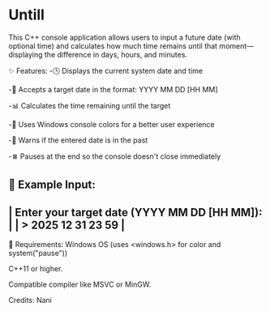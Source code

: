 # Untill
This C++ console application allows users to input a future date (with optional time) and calculates how much time remains until that moment—displaying the difference in days, hours, and minutes.

✨ Features:
-🕒 Displays the current system date and time

-📅 Accepts a target date in the format: YYYY MM DD [HH MM]

-📊 Calculates the time remaining until the target

-🎨 Uses Windows console colors for a better user experience

-🛑 Warns if the entered date is in the past

-⏸️ Pauses at the end so the console doesn't close immediately

🧠 Example Input:
 ----------------------------------------------
| Enter your target date (YYYY MM DD [HH MM]): |
| > 2025 12 31 23 59                           |
 ----------------------------------------------
🔧 Requirements:
Windows OS (uses <windows.h> for color and system("pause"))

C++11 or higher.

Compatible compiler like MSVC or MinGW.

Credits: Nani

